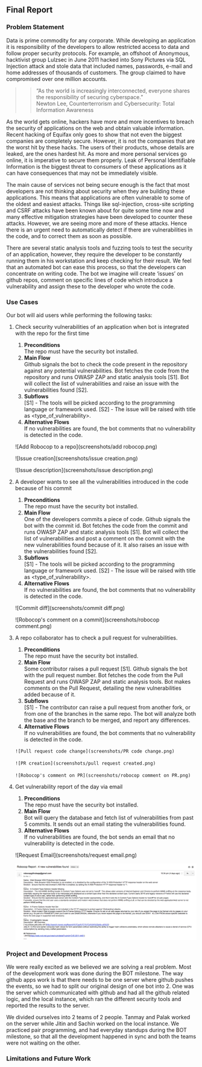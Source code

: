 ## Final Report

### Problem Statement
Data is prime commodity for any corporate. While developing an application it is responsibility of the developers to allow restricted access to data and follow proper security protocols. For example, an offshoot of Anonymous, hacktivist group Lulzsec in June 2011 hacked into Sony Pictures via SQL Injection attack and stole data that included names, passwords, e-mail and home addresses of thousands of customers. The group claimed to have compromised over one million accounts.

> >“As the world is increasingly interconnected, everyone shares the responsibility of securing cyberspace.”  
> > Newton Lee, Counterterrorism and Cybersecurity: Total Information Awareness

As the world gets online, hackers have more and more incentives to breach the security of applications on the web and obtain valuable information. Recent hacking of Equifax only goes to show that not even the biggest companies are completely secure. However, it is not the companies that are the worst hit by these hacks. The users of their products, whose details are leaked, are the ones hardest hit. As more and more personal services go online, it is imperative to secure them properly. Leak of Personal Identifiable Information is the biggest threat to consumers of these applications as it can have consequences that may not be immediately visible.

The main cause of services not being secure enough is the fact that most developers are not thinking about security when they are building these applications. This means that applications are often vulnerable to some of the oldest and easiest attacks. Things like sql-injection, cross-site scripting and CSRF attacks have been known about for quite some time now and many effective mitigation strategies have been developed to counter these attacks. However, we are seeing more and more of these attacks. Hence there is an urgent need to automatically detect if there are vulnerabilities in the code, and to correct them as soon as possible.

There are several static analysis tools and fuzzing tools to test the security of an application, however, they require the developer to be constantly running them in his workstation and keep checking for their result. We feel that an automated bot can ease this process, so that the developers can concentrate on writing code. The bot we imagine will create ‘issues’ on github repos, comment on specific lines of code which introduce a vulnerability and assign these to the developer who wrote the code.

### Use Cases

Our bot will aid users while performing the following tasks:

1. Check security vulnerabilities of an application when bot is integrated with the repo for the first time
    1. __Preconditions__  
    The repo must have the security bot installed.
    2. __Main Flow__  
     Github signals the bot to check the code present in the repository against any potential vulnerabilities. Bot fetches the code from the repository and runs OWASP ZAP and static analysis tools [S1]. Bot will collect the list of vulnerabilities and raise an issue with the vulnerabilities found [S2].
    3. __Subflows__  
    [S1] - The tools will be picked according to the programming language or framework used.
    [S2] - The issue will be raised with title as <type_of_vulnerability>.
    4. __Alternative Flows__  
    If no vulnerabilities are found, the bot comments that no vulnerability is detected in the code.

    ![Add Robocop to a repo](screenshots/add robocop.png)

    ![Issue creation](screenshots/issue creation.png)

    ![Issue description](screenshots/issue description.png)

2. A developer wants to see all the vulnerabilities introduced in the code because of his commit
    1. __Preconditions__  
     The repo must have the security bot installed.
    2. __Main Flow__  
     One of the developers commits a piece of code. Github signals the bot with the commit id. Bot fetches the code from the commit and runs OWASP ZAP and static analysis tools [S1]. Bot will collect the list of vulnerabilities and post a comment on the commit with the new vulnerabilities found because of it. It also raises an issue with the vulnerabilities found [S2].
    3. __Subflows__  
     [S1] - The tools will be picked according to the programming language or framework used.
     [S2] - The issue will be raised with title as <type_of_vulnerability>.
    4. __Alternative Flows__  
     If no vulnerabilities are found, the bot comments that no vulnerability is detected in the code.

     ![Commit diff](screenshots/commit diff.png)

     ![Robocop's comment on a commit](screenshots/robocop comment.png)

3. A repo collaborator has to check a pull request for vulnerabilities.
      1. __Preconditions__  
       The repo must have the security bot installed.
      2. __Main Flow__  
       Some contributor raises a pull request [S1]. Github signals the bot with the pull request number. Bot fetches the code from the Pull Request and runs OWASP ZAP and static analysis tools. Bot makes comments on the Pull Request, detailing the new vulnerabilities added because of it.
      3. __Subflows__  
       [S1] - The contributor can raise a pull request from another fork, or from one of the branches in the same repo. The bot will analyze both the base and the branch to be merged, and report any differences.
      4. __Alternative Flows__  
       If no vulnerabilities are found, the bot comments that no vulnerability is detected in the code.

       ![Pull request code change](screenshots/PR code change.png)

       ![PR creation](screenshots/pull request created.png)

       ![Robocop's comment on PR](screenshots/robocop comment on PR.png)

4. Get vulnerability report of the day via email
    1. __Preconditions__  
      The repo must have the security bot installed.
    2. __Main Flow__  
      Bot will query the database and fetch list of vulnerabilities from past 5 commits. It sends out an email stating the vulnerabilities found.
    3. __Alternative Flows__  
      If no vulnerabilities are found, the bot sends an email that no vulnerability is detected in the code.

      ![Request Email](screenshots/request email.png)

      ![Email](screenshots/email.png)

### Project and Development Process

We were really excited as we believed we are solving a real problem. Most of the development work was done during the BOT milestone. The way github apps work is that there needs to be one server where github pushes the events, so we had to split our original design of one bot into 2. One was the server which communicated with github and had all the github related logic, and the local instance, which ran the different security tools and reported the results to the server.

We divided ourselves into 2 teams of 2 people. Tanmay and Palak worked on the server while Jitin and Sachin worked on the local instance. We practiced pair programming, and had everyday standups during the BOT milestone, so that all the development happened in sync and both the teams were not waiting on the other. 

### Limitations and Future Work
